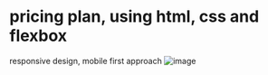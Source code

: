 # pricing plan, using html, css and flexbox
responsive design, mobile first approach
![image](https://user-images.githubusercontent.com/17761764/134007917-a547e08e-f4de-4415-ae4a-94b051c1f2a8.png)

